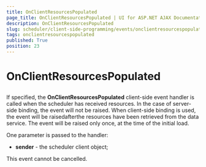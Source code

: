 ```yaml
---
title: OnClientResourcesPopulated
page_title: OnClientResourcesPopulated | UI for ASP.NET AJAX Documentation
description: OnClientResourcesPopulated
slug: scheduler/client-side-programming/events/onclientresourcespopulated
tags: onclientresourcespopulated
published: True
position: 23
---
```


# OnClientResourcesPopulated



## 

If specified, the __OnClientResourcesPopulated__ client-side event handler is called when the scheduler has received resources. In the case of server-side binding, the event will not be raised. When client-side binding is used, the event will be raisedafterthe resources have been retrieved from the data service. The event will be raised only once, at the time of the initial load.

One parameter is passed to the handler:

* __sender__ - the scheduler client object;

This event cannot be cancelled.
